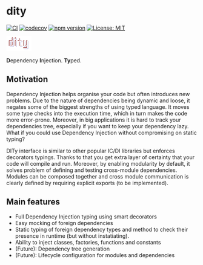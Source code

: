 # dity

[![CI](https://github.com/h-sphere/dity/workflows/CI/badge.svg)](https://github.com/h-sphere/dity/actions/workflows/ci.yml)
[![codecov](https://codecov.io/gh/h-sphere/dity/branch/main/graph/badge.svg)](https://codecov.io/gh/h-sphere/dity)
[![npm version](https://badge.fury.io/js/@hypersphere%2Fdity.svg)](https://badge.fury.io/js/@hypersphere%2Fdity)
[![License: MIT](https://img.shields.io/badge/License-MIT-yellow.svg)](https://opensource.org/licenses/MIT)

![Dity Logo](./docs/public/dity.svg)

**D**ependency **I**njection. **Ty**ped.

## Motivation
Dependency Injection helps organise your code but often introduces new problems. Due to the nature of dependencies being dynamic and loose, it negates some of the biggest strengths of using typed language. It moves some type checks into the execution time, which in turn makes the code more error-prone. Moreover, in big applications it is hard to track your dependencies tree, especially if you want to keep your dependency lazy.
What if you could use Dependency Injection without compromising on static typing?

DITy interface is similar to other popular IC/DI libraries but enforces decorators typings. Thanks to that you get extra layer of certainty that your code will compile and run.
Moreover, by enabling modularity by default, it solves problem of defining and testing cross-module dependencies. Modules can be composed together and cross module communication is clearly defined by requiring explicit exports (to be implemented).

## Main features
- Full Dependency Injection typing using smart decorators
- Easy mocking of foreign dependencies
- Static typing of foreign dependency types and method to check their presence in runtime (but without instatiating).
- Ability to inject classes, factories, functions and constants
- (Future): Dependency tree generation
- (Future): Lifecycle configuration for modules and dependencies